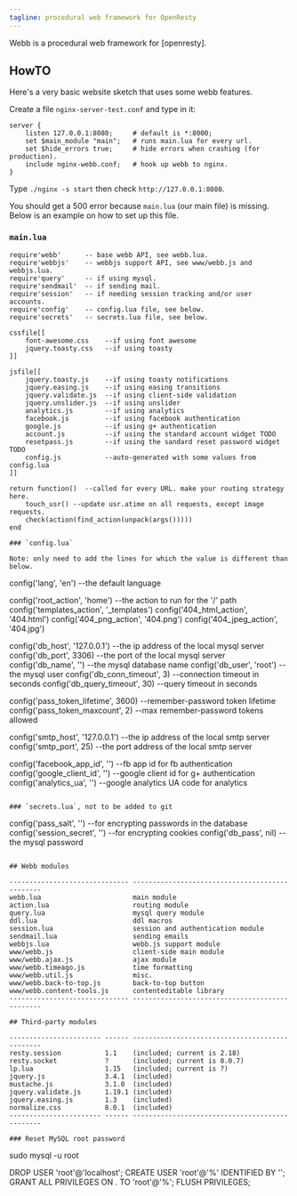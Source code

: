 ```yaml
---
tagline: procedural web framework for OpenResty
---
```


Webb is a procedural web framework for [openresty].

## HowTO

Here's a very basic website sketch that uses some webb features.

Create a file `nginx-server-test.conf` and type in it:

```
server {
	listen 127.0.0.1:8080;     # default is *:8000;
	set $main_module "main";   # runs main.lua for every url.
	set $hide_errors true;     # hide errors when crashing (for production).
	include nginx-webb.conf;   # hook up webb to nginx.
}
```

Type `./nginx -s start` then check `http://127.0.0.1:8080`.

You should get a 500 error because `main.lua` (our main file) is missing.
Below is an example on how to set up this file.

### `main.lua`

```
require'webb'      -- base webb API, see webb.lua.
require'webbjs'    -- webbjs support API, see www/webb.js and webbjs.lua.
require'query'     -- if using mysql.
require'sendmail'  -- if sending mail.
require'session'   -- if needing session tracking and/or user accounts.
require'config'    -- config.lua file, see below.
require'secrets'   -- secrets.lua file, see below.

cssfile[[
	font-awesome.css    --if using font awesome
	jquery.toasty.css   --if using toasty
]]

jsfile[[
	jquery.toasty.js    --if using toasty notifications
	jquery.easing.js    --if using easing transitions
	jquery.validate.js  --if using client-side validation
	jquery.unslider.js  --if using unslider
	analytics.js        --if using analytics
	facebook.js         --if using facebook authentication
	google.js           --if using g+ authentication
	account.js          --if using the standard account widget TODO
	resetpass.js        --if using the sandard reset password widget TODO
	config.js           --auto-generated with some values from config.lua
]]

return function()  --called for every URL. make your routing strategy here.
	touch_usr() --update usr.atime on all requests, except image requests.
	check(action(find_action(unpack(args()))))
end

### `config.lua`

Note: only need to add the lines for which the value is different than below.

```
config('lang', 'en')              --the default language

config('root_action', 'home')     --the action to run for the '/' path
config('templates_action', '_templates')
config('404_html_action', '404.html')
config('404_png_action', '404.png')
config('404_jpeg_action', '404.jpg')

config('db_host', '127.0.0.1')    --the ip address of the local mysql server
config('db_port', 3306)           --the port of the local mysql server
config('db_name', '<db name>')    --the mysql database name
config('db_user', 'root')         --the mysql user
config('db_conn_timeout', 3)      --connection timeout in seconds
config('db_query_timeout', 30)    --query timeout in seconds

config('pass_token_lifetime', 3600) --remember-password token lifetime
config('pass_token_maxcount', 2)  --max remember-password tokens allowed

config('smtp_host', '127.0.0.1')  --the ip address of the local smtp server
config('smtp_port', 25)           --the port address of the local smtp server

config('facebook_app_id',  '<fb app id>')         --fb app id for fb authentication
config('google_client_id', '<google client id>')  --google client id for g+ authentication
config('analytics_ua',     '<analytics UA code>') --google analytics UA code for analytics
```

### `secrets.lua`, not to be added to git

```
config('pass_salt',      '<any random string>') --for encrypting passwords in the database
config('session_secret', '<any random string>') --for encrypting cookies
config('db_pass',        nil)                   --the mysql password
```

## Webb modules

------------------------------ -----------------------------------------------
webb.lua                       main module
action.lua                     routing module
query.lua                      mysql query module
ddl.lua                        ddl macros
session.lua                    session and authentication module
sendmail.lua                   sending emails
webbjs.lua                     webb.js support module
www/webb.js                    client-side main module
www/webb.ajax.js               ajax module
www/webb.timeago.js            time formatting
www/webb.util.js               misc.
www/webb.back-to-top.js        back-to-top button
www/webb.content-tools.js      contenteditable library
------------------------------ -----------------------------------------------

## Third-party modules

----------------------- ------ -----------------------------------------------
resty.session           1.1    (included; current is 2.18)
resty.socket            ?      (included; current is 0.0.7)
lp.lua                  1.15   (included; current is ?)
jquery.js               3.4.1  (included)
mustache.js             3.1.0  (included)
jquery.validate.js      1.19.1 (included)
jquery.easing.js        1.3    (included)
normalize.css           8.0.1  (included)
----------------------- ------ -----------------------------------------------

### Reset MySQL root password

```
sudo mysql -u root

DROP USER 'root'@'localhost';
CREATE USER 'root'@'%' IDENTIFIED BY '';
GRANT ALL PRIVILEGES ON *.* TO 'root'@'%';
FLUSH PRIVILEGES;
```
